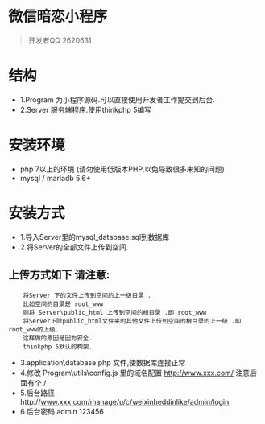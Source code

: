 # 微信暗恋小程序
> 开发者QQ 2620631
# 结构
* 1.Program 为小程序源码.可以直接使用开发者工作提交到后台.
* 2.Server 服务端程序.使用thinkphp 5编写
# 安装环境
* php 7以上的环境 (请勿使用低版本PHP,以兔导致很多未知的问题)
* mysql / mariadb 5.6+
# 安装方式
* 1.导入Server里的mysql_database.sql到数据库
* 2.将Server的全部文件上传到空间.
## 上传方式如下 请注意:
```
	将Server 下的文件上传到空间的上一级目录 .
	比如空间的目录是 root_www
	则将 Server\public_html 上传到空间的根目录 .即 root_www
	将Server下除public_html文件夹的其他文件上传到空间的根目录的上一级 .即root_www的上级.
	这样做的原因是因为安全.
	thinkphp 5默认的构架.
```
* 3.application\database.php 文件,使数据库连接正常
* 4.修改 Program\utils\config.js 里的域名配置 http://www.xxx.com/ 注意后面有个 /
* 5.后台路径http://www.xxx.com/manage/u/c/weixinheddinlike/admin/login 
* 6.后台密码 admin 123456


